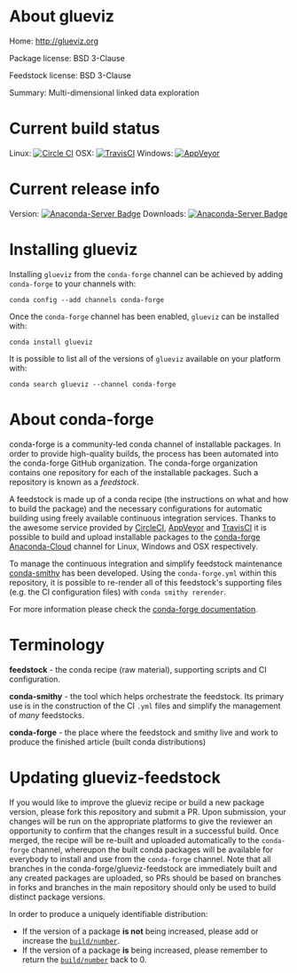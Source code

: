 About glueviz
=============

Home: http://glueviz.org

Package license: BSD 3-Clause

Feedstock license: BSD 3-Clause

Summary: Multi-dimensional linked data exploration



Current build status
====================

Linux: [![Circle CI](https://circleci.com/gh/conda-forge/glueviz-feedstock.svg?style=shield)](https://circleci.com/gh/conda-forge/glueviz-feedstock)
OSX: [![TravisCI](https://travis-ci.org/conda-forge/glueviz-feedstock.svg?branch=master)](https://travis-ci.org/conda-forge/glueviz-feedstock)
Windows: [![AppVeyor](https://ci.appveyor.com/api/projects/status/github/conda-forge/glueviz-feedstock?svg=True)](https://ci.appveyor.com/project/conda-forge/glueviz-feedstock/branch/master)

Current release info
====================
Version: [![Anaconda-Server Badge](https://anaconda.org/conda-forge/glueviz/badges/version.svg)](https://anaconda.org/conda-forge/glueviz)
Downloads: [![Anaconda-Server Badge](https://anaconda.org/conda-forge/glueviz/badges/downloads.svg)](https://anaconda.org/conda-forge/glueviz)

Installing glueviz
==================

Installing `glueviz` from the `conda-forge` channel can be achieved by adding `conda-forge` to your channels with:

```
conda config --add channels conda-forge
```

Once the `conda-forge` channel has been enabled, `glueviz` can be installed with:

```
conda install glueviz
```

It is possible to list all of the versions of `glueviz` available on your platform with:

```
conda search glueviz --channel conda-forge
```


About conda-forge
=================

conda-forge is a community-led conda channel of installable packages.
In order to provide high-quality builds, the process has been automated into the
conda-forge GitHub organization. The conda-forge organization contains one repository
for each of the installable packages. Such a repository is known as a *feedstock*.

A feedstock is made up of a conda recipe (the instructions on what and how to build
the package) and the necessary configurations for automatic building using freely
available continuous integration services. Thanks to the awesome service provided by
[CircleCI](https://circleci.com/), [AppVeyor](http://www.appveyor.com/)
and [TravisCI](https://travis-ci.org/) it is possible to build and upload installable
packages to the [conda-forge](https://anaconda.org/conda-forge)
[Anaconda-Cloud](http://docs.anaconda.org/) channel for Linux, Windows and OSX respectively.

To manage the continuous integration and simplify feedstock maintenance
[conda-smithy](http://github.com/conda-forge/conda-smithy) has been developed.
Using the ``conda-forge.yml`` within this repository, it is possible to re-render all of
this feedstock's supporting files (e.g. the CI configuration files) with ``conda smithy rerender``.

For more information please check the [conda-forge documentation](https://conda-forge.org/docs/).

Terminology
===========

**feedstock** - the conda recipe (raw material), supporting scripts and CI configuration.

**conda-smithy** - the tool which helps orchestrate the feedstock.
                   Its primary use is in the construction of the CI ``.yml`` files
                   and simplify the management of *many* feedstocks.

**conda-forge** - the place where the feedstock and smithy live and work to
                  produce the finished article (built conda distributions)


Updating glueviz-feedstock
==========================

If you would like to improve the glueviz recipe or build a new
package version, please fork this repository and submit a PR. Upon submission,
your changes will be run on the appropriate platforms to give the reviewer an
opportunity to confirm that the changes result in a successful build. Once
merged, the recipe will be re-built and uploaded automatically to the
`conda-forge` channel, whereupon the built conda packages will be available for
everybody to install and use from the `conda-forge` channel.
Note that all branches in the conda-forge/glueviz-feedstock are
immediately built and any created packages are uploaded, so PRs should be based
on branches in forks and branches in the main repository should only be used to
build distinct package versions.

In order to produce a uniquely identifiable distribution:
 * If the version of a package **is not** being increased, please add or increase
   the [``build/number``](http://conda.pydata.org/docs/building/meta-yaml.html#build-number-and-string).
 * If the version of a package **is** being increased, please remember to return
   the [``build/number``](http://conda.pydata.org/docs/building/meta-yaml.html#build-number-and-string)
   back to 0.
